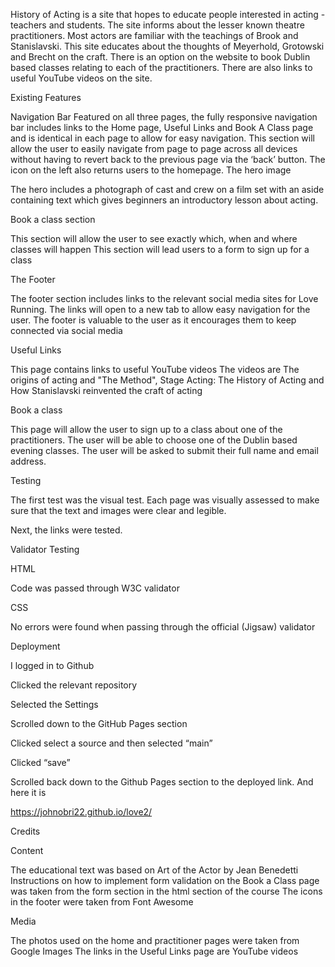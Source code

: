 History of Acting is a site that hopes to educate people interested in acting - teachers and students. The site informs about the lesser known theatre practitioners. Most actors are familiar with the teachings of Brook and Stanislavski. This site educates about the thoughts of Meyerhold, Grotowski and Brecht on the craft. There is an option on the website to book Dublin based classes relating to each of the practitioners. There are also links to useful YouTube videos on the site.



Existing Features

Navigation Bar
Featured on all three pages, the fully responsive navigation bar includes links to the Home page, Useful Links and Book A Class page and is identical in each page to allow for easy navigation.
This section will allow the user to easily navigate from page to page across all devices without having to revert back to the previous page via the ‘back’ button.
The icon on the left also returns users to the homepage. 
The hero image

The hero includes a photograph of cast and crew on a film set with an aside containing text which gives beginners an introductory lesson about acting. 
  

Book a class section 

This section will allow the user to see exactly which, when and where classes will happen
This section will lead users to a form to sign up for a class
 



The Footer

The footer section includes links to the relevant social media sites for Love Running. The links will open to a new tab to allow easy navigation for the user.
The footer is valuable to the user as it encourages them to keep connected via social media 


Useful Links







This page contains links to useful YouTube videos
The videos are The origins of acting and "The Method", Stage Acting: The History of Acting and How Stanislavski reinvented the craft of acting
 







Book a class

This page will allow the user to sign up to a class about one of the practitioners. The user will be able to choose one of the Dublin based evening classes. The user will be asked to submit their full name and email address.


 





Testing

The first test was the visual test. Each page was visually assessed to make sure that the text and images were clear and legible.

Next, the links were tested.

Validator Testing

HTML

Code was passed through W3C validator



CSS

No errors were found when passing through the official (Jigsaw) validator





Deployment

I logged in to Github 

Clicked the relevant repository 

Selected the Settings 

Scrolled down to the GitHub Pages section 

Clicked select a source and then selected  “main”

Clicked “save”  

Scrolled back down to the Github Pages  section to the deployed link. And here it is

https://johnobri22.github.io/love2/

	

Credits

Content

The educational text was based on Art of the Actor by Jean Benedetti 
Instructions on how to implement form validation on the Book a Class page was taken from the form section in the html section of the course
The icons in the footer were taken from Font Awesome


Media

The photos used on the home and practitioner pages were taken from Google Images 
The links in the Useful Links page are YouTube videos
